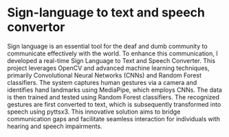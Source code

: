 # Sign-language to text and speech convertor
Sign language is an essential tool for the deaf and dumb community to communicate effectively with the world. To enhance this communication, I developed a real-time Sign Language to Text and Speech Converter. This project leverages OpenCV and advanced machine learning techniques, primarily Convolutional Neural Networks (CNNs) and Random Forest classifiers. The system captures human gestures via a camera and identifies hand landmarks using MediaPipe, which employs CNNs. The data is then trained and tested using Random Forest classifiers. The recognized gestures are first converted to text, which is subsequently transformed into speech using pyttsx3. This innovative solution aims to bridge communication gaps and facilitate seamless interaction for individuals with hearing and speech impairments.
